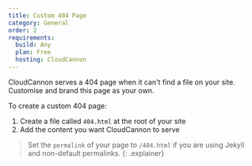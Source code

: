 ```yaml
---
title: Custom 404 Page
category: General
order: 2
requirements:
  build: Any
  plan: Free
  hosting: CloudCannon
---
```


CloudCannon serves a 404 page when it can't find a file on your site. Customise and brand this page as your own.

To create a custom 404 page:

1. Create a file called `404.html` at the root of your site
2. Add the content you want CloudCannon to serve

> Set the `permalink` of your page to `/404.html` if you are using Jekyll and non-default permalinks.
{: .explainer}